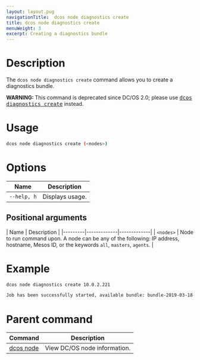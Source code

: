```yaml
---
layout: layout.pug
navigationTitle:  dcos node diagnostics create
title: dcos node diagnostics create
menuWeight: 3
excerpt: Creating a diagnostics bundle
---
```


# Description
The `dcos node diagnostics create` command allows you to create a diagnostics bundle.

<p class="message--warning"><strong>WARNING: </strong>This command is deprecated since DC/OS 2.0; please use <a href="/mesosphere/dcos/2.0/cli/command-reference/dcos-diagnostics/dcos-diagnostics-create/"><tt>dcos diagnostics create</tt></a> instead.</p>

# Usage

```bash
dcos node diagnostics create (<nodes>)
```

# Options

| Name |  Description |
|---------|-------------|
| `--help, h`   |   Displays usage. |

## Positional arguments

| Name |  Description |
|---------|-------------|-------------|
| `<nodes>`   |   Node to run command upon. A node can be any of the following: IP address, hostname, Mesos ID, or the keywords `all`, `masters`, `agents`. |

# Example

```bash
dcos node diagnostics create 10.0.2.221

Job has been successfully started, available bundle: bundle-2019-03-18-1552932773.zip
```

# Parent command

| Command | Description |
|---------|-------------|
| [dcos node](/mesosphere/dcos/2.0/cli/command-reference/dcos-node/) | View DC/OS node information. |

